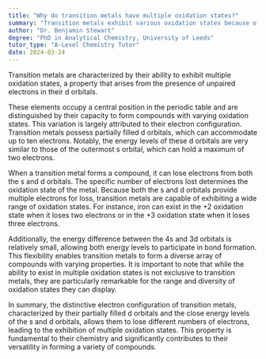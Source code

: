 ```yaml
---
title: "Why do transition metals have multiple oxidation states?"
summary: "Transition metals exhibit various oxidation states because of unpaired electrons in their d orbitals, allowing for diverse chemical behavior and bonding possibilities."
author: "Dr. Benjamin Stewart"
degree: "PhD in Analytical Chemistry, University of Leeds"
tutor_type: "A-Level Chemistry Tutor"
date: 2024-03-24
---
```


Transition metals are characterized by their ability to exhibit multiple oxidation states, a property that arises from the presence of unpaired electrons in their d orbitals.

These elements occupy a central position in the periodic table and are distinguished by their capacity to form compounds with varying oxidation states. This variation is largely attributed to their electron configuration. Transition metals possess partially filled d orbitals, which can accommodate up to ten electrons. Notably, the energy levels of these d orbitals are very similar to those of the outermost s orbital, which can hold a maximum of two electrons.

When a transition metal forms a compound, it can lose electrons from both the s and d orbitals. The specific number of electrons lost determines the oxidation state of the metal. Because both the s and d orbitals provide multiple electrons for loss, transition metals are capable of exhibiting a wide range of oxidation states. For instance, iron can exist in the +2 oxidation state when it loses two electrons or in the +3 oxidation state when it loses three electrons.

Additionally, the energy difference between the 4s and 3d orbitals is relatively small, allowing both energy levels to participate in bond formation. This flexibility enables transition metals to form a diverse array of compounds with varying properties. It is important to note that while the ability to exist in multiple oxidation states is not exclusive to transition metals, they are particularly remarkable for the range and diversity of oxidation states they can display.

In summary, the distinctive electron configuration of transition metals, characterized by their partially filled d orbitals and the close energy levels of the s and d orbitals, allows them to lose different numbers of electrons, leading to the exhibition of multiple oxidation states. This property is fundamental to their chemistry and significantly contributes to their versatility in forming a variety of compounds.
    